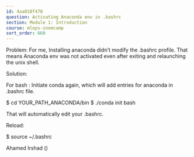 ```yaml
---
id: 4aa018f478
question: Activating Anaconda env in .bashrc
section: Module 1: Introduction
course: mlops-zoomcamp
sort_order: 660
---
```


Problem: For me, Installing anaconda didn’t modify the .bashrc profile. That means Anaconda env was not activated even after exiting and relaunching the unix shell.

Solution:

For bash : Initiate conda again, which will add entries for anaconda in .bashrc file.

$ cd YOUR_PATH_ANACONDA/bin $ ./conda init bash

That will automatically edit your .bashrc.

Reload:

$ source ~/.bashrc

Ahamed Irshad ()

